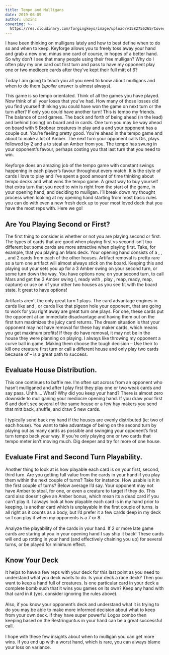 ```yaml
---
title: Tempo and Mulligans
date: 2019-06-09
author: unzinc
coverimg: >-
  https://res.cloudinary.com/forgingkeys/image/upload/v1582756265/Cover%20Images/001_lq9fcp.png
---
```


I have been thinking on mulligans lately and how to best define when to do so and when to keep. Keyforge allows you to freely toss away your hand and grab a new one, minus one card of course, in hopes of a better hand. So why don’t I see that many people using their free mulligan? Why do I often play my one card out first turn and pass to have my opponent play one or two mediocre cards after they’ve kept their full mitt of 6?
<br/>
<br/>
Today I am going to teach you all you need to know about mulligans and when to do them (*spoiler* answer is almost always).


<BigCard name="ronnie wristclocks" caption="Tempo Master"/>

This game is so tempo orientated. Think of all the games you have played. Now think of all your loses that you’ve had. How many of those losses did you find yourself thinking you could have won the game on next turn or the turn after? If only you could have another turn! This is tempo my friends. The balance of card games. The back and forth of being ahead (in the lead) and behind (losing) on board and in cards. One turn you may be way ahead on board with 5 Brobnar creatures in play and a <Card name="Warchest"/> and your opponent has a couple <Card name="Urchins"/> out. You’re feeling pretty good. You’re ahead in the tempo game and about to make a lot of Amber. The next turn your opponent calls Dis, plays <Card name="Gateway to Dis"/> followed by 2 <Card name="Succubus"/> and a <Card name="Shooler"/> to steal an Amber from you. The tempo has swung in your opponent’s favour, perhaps costing you that last turn that you need to win.
<br/>
<br/>
Keyforge does an amazing job of the tempo game with constant swings happening in each player’s favour throughout every match. It is the style of cards I love to play and I’ve spent a good amount of time thinking about tempo decks and what wins the tempo game. A great way to buy yourself that extra turn that you need to win is right from the start of the game, in your opening hand, and deciding to mulligan. I’ll break down my thought process when looking at my opening hand starting from most basic rules you can do with even a new fresh deck up to your most loved deck that you have the most reps with. Here we go!


<BigCard name="commpod" caption="Can you hear me now!?"/>

## Are You Playing Second or First?

The first thing to consider is whether or not you are playing second or first. The types of cards that are good when playing first vs second isn’t too different but some cards are more attractive when playing first. Take, for example, that you playing an Mars deck. Your opening hand consists of a <Card name="Commpod"/>, <Card name='John Smyth'/>, <Card name="Grabber Jammer"/>, and 2 cards from each of the other houses. Artifact removal is pretty rare so a turn one artifact will almost always stick on the board. Keeping this and playing out your <Card name="Commpod"/> sets you up for a 3 Amber swing on your second turn, or some turn down the way. You have options now, on your second turn, to call Mars and get the 3 Amber swing (<Card name="John Smyth"/>, ready with <Card name="Commpod"/>, play <Card name="Grabber jammer"/>, reap, ready, reap, capture) or use on of your other two houses as you see fit with the board state. It great to have options!
<br/>
<br/>
Artifacts aren’t the only great turn 1 plays. The card advantage engines in cards like <Card name="Mother"/> and <Card name="Tocsin"/>, or cards like <Card name="Ember Imp"/> that pigeon hole your opponent, that are going to work for you right away are great turn one plays. For one, these cards put the opponent at an immediate disadvantage and having them out on the first turn maximizes the juicy card returns. The dream situation is that your opponent may not have removal for these hay maker cards, which means you get maximum profits! If they do have removal, it may not be in the house they were planning on playing. I always like throwing my opponent a curve ball in game. Making them choose the tough decision – Use their <Card name="Poison Wave"/> to kill one creature first turn or call a different house and only play two cards because of <Card name="Ember Imp"/> – is a great path to success.

<XCards names="John Smyth,Grabber Jammer" caption="great tempo combo"/>

## Evaluate House Distribution.

This one continues to baffle me. I’m often sat across from an opponent who hasn’t mulliganed and after I play first they play one or two weak cards and say pass. Uhhh…. What? Why did you keep your hand? There is almost zero downside to mulliganing your mediocre opening hand. If you draw your first 6 and don’t see several of the same house or a few hay makers you send that mitt back, shuffle, and draw 5 new cards.
<br/>
<br/>
I typically send back my hand if the houses are evenly distributed (ie: two of each house). You want to take advantage of being on the second turn by playing out as many cards as possible and swinging your opponent’s first turn tempo back your way. If you’re only playing one or two cards that tempo meter isn’t moving much. Dig deeper and try for more of one house.

<BigCard name="one stood against many"/>

## Evaluate First and Second Turn Playability.

Another thing to look at is how playable each card is on your first, second, third turn. Are you getting full value from the cards in your hand if you play them within the next couple of turns? Take <Card name="Nerve Blast"/> for instance. How usable is it in the first couple of turns? Below average I’d say. Your opponent may not have Amber to steal, for one, or even a creature to target if they do. This card also doesn’t give an Amber bonus, which mean its a dead card if you can’t play it. I always look at how playable each card is in my hand prior to keeping. <Card name="Bait and Switch"/> is another card which is unplayable in the first couple of turns. <Card name="Charette"/> is all right as it counts as a body, but I’d prefer it a few cards deep in my deck so I can play it when my opponents is a 7 or 8.
<br/>
<br/>
Analyze the playability of the cards in your hand. If 2 or more late game cards are staring at you in your opening hand I say ship it back! These cards will end up rotting in your hand (and effectively chaining you up) for several turns, or be played for minimum effect.

<BigCard name="restringuntus" caption="Uhh… That house you’re going to beat me with."/>

## Know Your Deck

It helps to have a few reps with your deck for this last point as you need to understand what you deck wants to do. Is your deck a race deck? Then you want to keep a hand full of creatures. Is one particular card in your deck a complete bomb such that it wins you games on its own? Keep any hand with that card in it (yes, consider ignoring the rules above).
<br/>
<br/>
Also, if you know your opponent’s deck and understand what it is trying to do you may be able to make more informed decision about what to keep from your own deck. If they have super powerful Logos combo then keeping based on the Restringuntus in your hand can be a great successful call.
<br/>
<br/>
I hope with these few insights about when to mulligan you can get more wins. If you end up with a worst hand, which is rare, you can always blame your loss on variance.

<XCards names="positron bolt,quixo,library of bab,mother,phase shift,dimension door,crystal hive" caption="I won because of my skill!"/>

<XCards names="firespitter,bait and switch,warsong,gateway to dis,gongoozle" caption="I lost because of variance"/>

